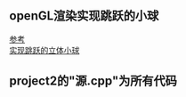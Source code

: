 ## openGL渲染实现跳跃的小球
[参考](https://wenku.baidu.com/view/23771cfc04a1b0717fd5dd9b.html)  
[实现跳跃的立体小球](https://www.cnblogs.com/OctoptusLian/p/7367349.html)

## project2的"源.cpp"为所有代码
